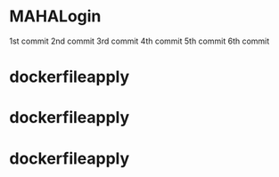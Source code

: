 # MAHALogin
1st  commit
2nd commit
3rd commit
4th commit
5th commit
6th commit
# dockerfileapply
# dockerfileapply
# dockerfileapply
